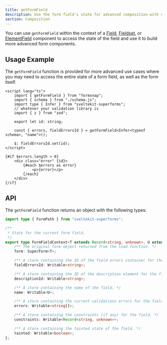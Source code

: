 ```yaml
---
title: getFormField
description: Use the form field's state for advanced composition with custom form components.
section: Composition
---
```


You can use `getFormField` within the context of a [Field](/docs/components/field), [Fieldset](/docs/components/fieldset), or [ElementField](/docs/components/element-field) component to access the state of the field and use it to build more advanced form components.

## Usage Example

The `getFormField` function is provided for more advanced use cases where you may need to access the entire state of a form field, as well as the form itself.

```svelte title="CustomFieldErrors.svelte"
<script lang="ts">
	import { getFormField } from "formsnap";
	import { schema } from "./schema.js";
	import type { Infer } from "sveltekit-superforms";
	// whatever your validation library is
	import { z } from "zod";

	export let id: string;

	const { errors, fieldErrorsId } = getFormField<Infer<typeof schema>, "name">();

	$: fieldErrorsId.set(id);
</script>

{#if $errors.length > 0}
	<div class="error" {id}>
		{#each $errors as error}
			<p>{error}</p>
		{/each}
	</div>
{/if}
```

## API

The `getFormField` function returns an object with the following types:

```ts
import type { FormPath } from "sveltekit-superforms";

/**
 * State for the current form field.
 */
export type FormFieldContext<T extends Record<string, unknown>, U extends FormPath<T>> = {
	/** The original form object returned from the load function. */
	form: SuperForm<T>;

	/** A store containing the ID of the field errors container for the field. */
	fieldErrorsId: Writable<string>;

	/** A store containing the ID of the description element for the field. */
	descriptionId: Writable<string>;

	/** A store containing the name of the field. */
	name: Writable<U>;

	/** A store containing the current validations errors for the field. */
	errors: Writable<string[]>;

	/** A store containing the constraints (if any) for the field. */
	constraints: Writable<Record<string, unknown>>;

	/** A store containing the tainted state of the field. */
	tainted: Writable<boolean>;
};
```
